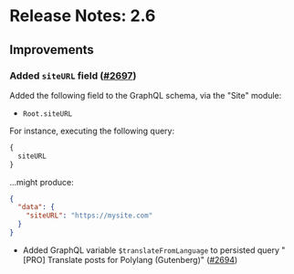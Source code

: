 # Release Notes: 2.6

## Improvements

### Added `siteURL` field ([#2697](https://github.com/GatoGraphQL/GatoGraphQL/pull/2697))

Added the following field to the GraphQL schema, via the "Site" module:

- `Root.siteURL`

For instance, executing the following query:

```graphql
{
  siteURL
}
```

...might produce:

```json
{
  "data": {
    "siteURL": "https://mysite.com"
  }
}
```

- Added GraphQL variable `$translateFromLanguage` to persisted query "[PRO] Translate posts for Polylang (Gutenberg)" ([#2694](https://github.com/GatoGraphQL/GatoGraphQL/pull/2694))
